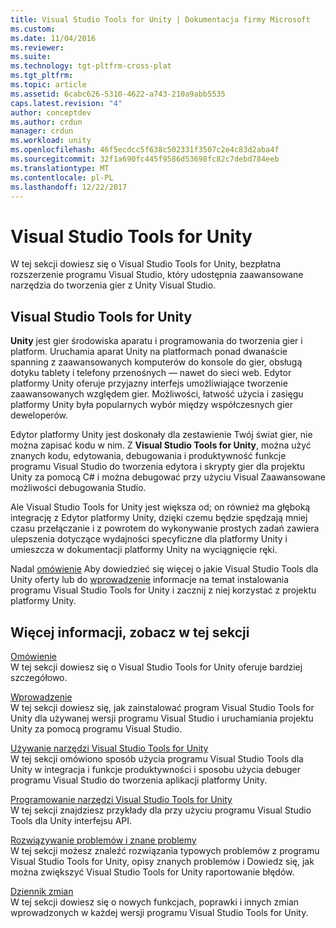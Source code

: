 ```yaml
---
title: Visual Studio Tools for Unity | Dokumentacja firmy Microsoft
ms.custom: 
ms.date: 11/04/2016
ms.reviewer: 
ms.suite: 
ms.technology: tgt-pltfrm-cross-plat
ms.tgt_pltfrm: 
ms.topic: article
ms.assetid: 6cabc626-5310-4622-a743-210a9abb5535
caps.latest.revision: "4"
author: conceptdev
ms.author: crdun
manager: crdun
ms.workload: unity
ms.openlocfilehash: 46f5ecdcc5f638c502331f3507c2e4c83d2aba4f
ms.sourcegitcommit: 32f1a690fc445f9586d53698fc82c7debd784eeb
ms.translationtype: MT
ms.contentlocale: pl-PL
ms.lasthandoff: 12/22/2017
---
```

# <a name="visual-studio-tools-for-unity"></a>Visual Studio Tools for Unity
W tej sekcji dowiesz się o Visual Studio Tools for Unity, bezpłatna rozszerzenie programu Visual Studio, który udostępnia zaawansowane narzędzia do tworzenia gier z Unity Visual Studio.  

## <a name="visual-studio-tools-for-unity"></a>Visual Studio Tools for Unity  
 **Unity** jest gier środowiska aparatu i programowania do tworzenia gier i platform. Uruchamia aparat Unity na platformach ponad dwanaście spanning z zaawansowanych komputerów do konsole do gier, obsługą dotyku tablety i telefony przenośnych — nawet do sieci web. Edytor platformy Unity oferuje przyjazny interfejs umożliwiające tworzenie zaawansowanych względem gier. Możliwości, łatwość użycia i zasięgu platformy Unity była popularnych wybór między współczesnych gier deweloperów.  

 Edytor platformy Unity jest doskonały dla zestawienie Twój świat gier, nie można zapisać kodu w nim. Z **Visual Studio Tools for Unity**, można użyć znanych kodu, edytowania, debugowania i produktywność funkcje programu Visual Studio do tworzenia edytora i skrypty gier dla projektu Unity za pomocą C# i można debugować przy użyciu Visual Zaawansowane możliwości debugowania Studio.  

 Ale Visual Studio Tools for Unity jest większa od; on również ma głęboką integrację z Edytor platformy Unity, dzięki czemu będzie spędzają mniej czasu przełączanie i z powrotem do wykonywanie prostych zadań zawiera ulepszenia dotyczące wydajności specyficzne dla platformy Unity i umieszcza w dokumentacji platformy Unity na wyciągnięcie ręki.  

 Nadal [omówienie](../cross-platform/overview-of-visual-studio-tools-for-unity.md) Aby dowiedzieć się więcej o jakie Visual Studio Tools dla Unity oferty lub do [wprowadzenie](../cross-platform/getting-started-with-visual-studio-tools-for-unity.md) informacje na temat instalowania programu Visual Studio Tools for Unity i zacznij z niej korzystać z projektu platformy Unity.  

## <a name="more-in-this-section"></a>Więcej informacji, zobacz w tej sekcji  
 [Omówienie](../cross-platform/overview-of-visual-studio-tools-for-unity.md)  
 W tej sekcji dowiesz się o Visual Studio Tools for Unity oferuje bardziej szczegółowo.  

 [Wprowadzenie](../cross-platform/getting-started-with-visual-studio-tools-for-unity.md)  
 W tej sekcji dowiesz się, jak zainstalować program Visual Studio Tools for Unity dla używanej wersji programu Visual Studio i uruchamiania projektu Unity za pomocą programu Visual Studio.  

 [Używanie narzędzi Visual Studio Tools for Unity](../cross-platform/using-visual-studio-tools-for-unity.md)  
 W tej sekcji omówiono sposób użycia programu Visual Studio Tools dla Unity w integracja i funkcje produktywności i sposobu użycia debuger programu Visual Studio do tworzenia aplikacji platformy Unity.  

 [Programowanie narzędzi Visual Studio Tools for Unity](../cross-platform/programming-visual-studio-tools-for-unity.md)  
 W tej sekcji znajdziesz przykłady dla przy użyciu programu Visual Studio Tools dla Unity interfejsu API.  

 [Rozwiązywanie problemów i znane problemy](../cross-platform/troubleshooting-and-known-issues-visual-studio-tools-for-unity.md)  
 W tej sekcji możesz znaleźć rozwiązania typowych problemów z programu Visual Studio Tools for Unity, opisy znanych problemów i Dowiedz się, jak można zwiększyć Visual Studio Tools for Unity raportowanie błędów.  

 [Dziennik zmian](../cross-platform/change-log-visual-studio-tools-for-unity.md)  
 W tej sekcji dowiesz się o nowych funkcjach, poprawki i innych zmian wprowadzonych w każdej wersji programu Visual Studio Tools for Unity.

